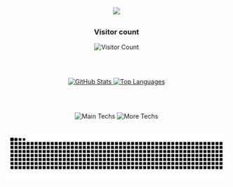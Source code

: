 <div align="center">

  <!-- Saludo / Presentación -->
  <h1 align="center">
    <img src="https://readme-typing-svg.herokuapp.com/?font=JetBrains+Mono&size=35&color=FFB3C1&center=true&vCenter=true&width=500&height=70&duration=4000&lines=¡Hola!+👋;+¡Soy+Eva!;" />
  </h1>

  <!-- Visitor Count -->
  <h3>Visitor count</h3>
<img 
  src="https://komarev.com/ghpvc/?username=evaapinaa&style=flat-square&color=FFB3C1" 
  alt="Visitor Count" />

  <br /><br />
  
  <!-- GitHub Stats -->
  <a href="https://github.com/evaapinaa/github-readme-stats">
    <img 
      height="180" 
      src="https://github-readme-stats.vercel.app/api?username=evaapinaa&theme=dracula&show_icons=true" 
      alt="GitHub Stats" />
  </a>
  <a href="https://github.com/evaapinaa/convoychat">
    <img 
      height="180" 
      src="https://github-readme-stats.vercel.app/api/top-langs?username=evaapinaa&layout=compact&langs_count=10&theme=dracula&show_icons=true" 
      alt="Top Languages" />
  </a>

  <br /><br />

  <!-- Tech Stack Icons -->
  <div>
    <img src="https://skillicons.dev/icons?i=java,html,css,vscode,github,git,r,bash,cmake" alt="Main Techs" />
    <img src="https://skillicons.dev/icons?i=python,c,cpp,docker,eclipse,linux" alt="More Techs" />
  </div>

  <br />

  <!-- Contribuciones (Snake) -->
  <img 
    src="https://raw.githubusercontent.com/evaapinaa/evaapinaa/output/github-contribution-grid-snake.svg" 
    alt="Contributions Snake" />

  <br /><br />

</div>
